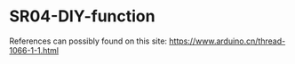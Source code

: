 # SR04-DIY-function
References can possibly found on this site: https://www.arduino.cn/thread-1066-1-1.html
